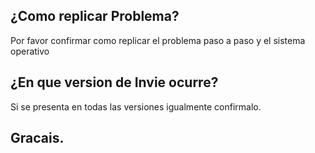## ¿Como replicar Problema?
Por favor confirmar como replicar el problema paso a paso y el sistema operativo

## ¿En que version de Invie ocurre?
Si se presenta en todas las versiones igualmente confirmalo.

## Gracais.
